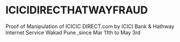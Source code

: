 # ICICIDIRECTHATWAYFRAUD
Proof of Manipulation of ICICIC DIRECT.com by ICICI Bank &amp; Hathway Internet Service Wakad Pune ,since Mar 11th to May 3rd
